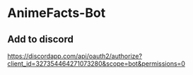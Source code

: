 # AnimeFacts-Bot

## Add to discord
https://discordapp.com/api/oauth2/authorize?client_id=327354464271073280&scope=bot&permissions=0
